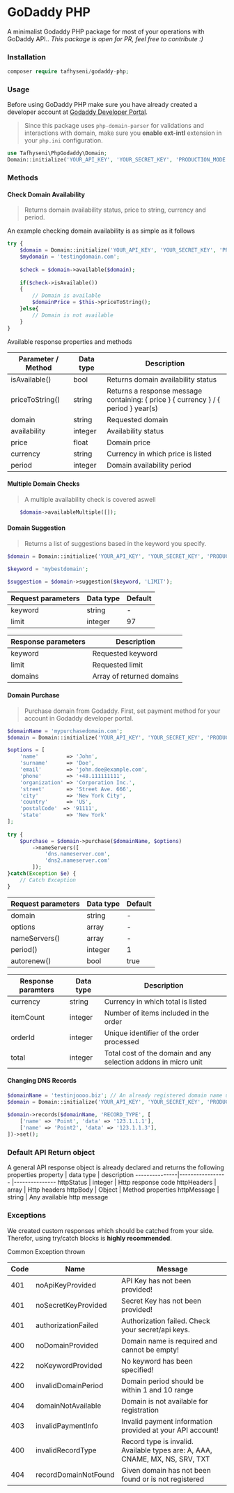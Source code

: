 # GoDaddy PHP

A minimalist Godaddy PHP package for most of your operations with GoDaddy API..
*This package is open for PR, feel free to contribute :)*

### Installation

~~~php
composer require tafhyseni/godaddy-php;
~~~

### Usage

Before using GoDaddy PHP make sure you have already created a developer account at [Godaddy Developer Portal](https://developer.godaddy.com/).
>Since this package uses `php-domain-parser` for validations and interactions with domain, make sure you **enable ext-intl** extension in your `php.ini` configuration.

~~~php
use Tafhyseni\PhpGodaddy\Domain;
Domain::initialize('YOUR_API_KEY', 'YOUR_SECRET_KEY', 'PRODUCTION_MODE');
~~~

### Methods
#### Check Domain Availability
>Returns domain availability status, price to string, currency and period.

An example checking domain availability is as simple as it follows

~~~php
try {
	$domain = Domain::initialize('YOUR_API_KEY', 'YOUR_SECRET_KEY', 'PRODUCTION_MODE');
	$mydomain = 'testingdomain.com';
	
	$check = $domain->available($domain);
	
	if($check->isAvailable())
	{
		// Domain is available
		$domainPrice = $this->priceToString();
	}else{
		// Domain is not available
	}
}
~~~

Available response properties and methods

| Parameter / Method | Data type | Description                                                  |
| ------------------ | --------- | ------------------------------------------------------------ |
| isAvailable()      | bool      | Returns domain availability status                           |
| priceToString()    | string    | Returns a response message containing: { price } { currency } / { period } year(s) |
| domain             | string    | Requested domain                                             |
| availability       | integer   | Availability status                                          |
| price              | float     | Domain price                                                 |
| currency           | string    | Currency in which price is listed                            |
| period             | integer   | Domain availability period                                   |

#### Multiple Domain Checks
> A multiple availability check is covered aswell
~~~php
	$domain->availableMultiple([]);
~~~

#### Domain Suggestion
> Returns a list of suggestions based in the keyword you specify.
~~~php
$domain = Domain::initialize('YOUR_API_KEY', 'YOUR_SECRET_KEY', 'PRODUCTION_MODE');

$keyword = 'mybestdomain';

$suggestion = $domain->suggestion($keyword, 'LIMIT');
~~~

| Request parameters | Data type | Default |
| ------------------ | --------- | ------- |
| keyword            | string    | -       |
| limit              | integer   | 97      |

| Response parameters | Description               |
| ------------------- | ------------------------- |
| keyword             | Requested keyword         |
| limit               | Requested limit           |
| domains             | Array of returned domains |

#### Domain Purchase
> Purchase domain from Godaddy. First, set payment method for your account in Godaddy developer portal.
~~~php
$domainName = 'mypurchasedomain.com';
$domain = Domain::initialize('YOUR_API_KEY', 'YOUR_SECRET_KEY', 'PRODUCTION_MODE');

$options = [
    'name'         => 'John',
    'surname'      => 'Doe',
    'email'        => 'john.doe@example.com',
    'phone'        => '+48.111111111',
    'organization' => 'Corporation Inc.',
    'street'       => 'Street Ave. 666',
    'city'         => 'New York City',
    'country'      => 'US',
    'postalCode'  => '91111',
    'state'        => 'New York'
];
	
try {
    $purchase = $domain->purchase($domainName, $options)
        ->nameServers([
            'dns.nameserver.com',
            'dns2.nameserver.com'
        ]);
}catch(Exception $e) {
    // Catch Exception
}
~~~

| Request parameters | Data type | Default |
| ------------------ | --------- | ------- |
| domain             | string    | -       |
| options            | array     | -       |
| nameServers()      | array     | -       |
| period()           | integer   | 1       |
| autorenew()        | bool      | true    |

| Response paramters | Data type | Description                                                  |
| ------------------ | --------- | ------------------------------------------------------------ |
| currency           | string    | Currency in which total is listed                            |
| itemCount          | integer   | Number of items included in the order                        |
| orderId            | integer   | Unique identifier of the order processed                     |
| total              | integer   | Total cost of the domain and any selection addons in micro unit |

#### Changing DNS Records

~~~php
$domainName = 'testinjoooo.biz'; // An already registered domain name under your account
$domain = Domain::initialize('YOUR_API_KEY', 'YOUR_SECRET_KEY', 'PRODUCTION_MODE');
	
$domain->records($domainName, 'RECORD_TYPE', [
	['name' => 'Point', 'data' => '123.1.1.1'],
	['name' => 'Point2', 'data' => '123.1.1.3'],
])->set();
~~~

### Default API Return object
A general API response object is already declared and returns the following properties
 property | data type | description 
---------------|----------------- |---------------
 httpStatus | integer | Http response code 
 httpHeaders | array | Http headers 
 httpBody | Object | Method properties 
 httpMessage | string | Any available http message 

 ### Exceptions
 We created custom responses which should be catched from your side. Therefor, using try/catch blocks is **highly recommended**.

Common Exception thrown

| Code | Name                 | Message                                                      |
| ---- | -------------------- | ------------------------------------------------------------ |
| 401  | noApiKeyProvided     | API Key has not been provided!                               |
| 401  | noSecretKeyProvided  | Secret Key has not been provided!                            |
| 401  | authorizationFailed  | Authorization failed. Check your secret/api keys.            |
| 400  | noDomainProvided     | Domain name is required and cannot be empty!                 |
| 422  | noKeywordProvided    | No keyword has been specified!                               |
| 400  | invalidDomainPeriod  | Domain period should be within 1 and 10 range                |
| 404  | domainNotAvailable   | Domain is not available for registration                     |
| 403  | invalidPaymentInfo   | Invalid payment information provided at your API account!    |
| 400  | invalidRecordType    | Record type is invalid. Available types are: A, AAA, CNAME, MX, NS, SRV, TXT |
| 404  | recordDomainNotFound | Given domain has not been found or is not registered         |

